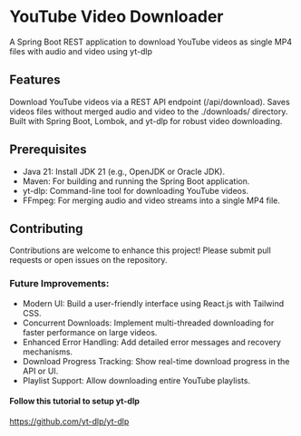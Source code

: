 # YouTube Video Downloader
A Spring Boot REST application to download YouTube videos as single MP4 files with audio and video using yt-dlp

## Features
Download YouTube videos via a REST API endpoint (/api/download).
Saves videos files without merged audio and video to the ./downloads/ directory.
Built with Spring Boot, Lombok, and yt-dlp for robust video downloading.

## Prerequisites
- Java 21: Install JDK 21 (e.g., OpenJDK or Oracle JDK).
- Maven: For building and running the Spring Boot application.
- yt-dlp: Command-line tool for downloading YouTube videos.
- FFmpeg: For merging audio and video streams into a single MP4 file.

[//]: # (## 📸 Screenshots)

[//]: # ()
[//]: # (### API calls and downloads)

[//]: # (<div align="center">)

[//]: # (  <img src="./imgs/api-call.png" alt="video download API call" width="400"/>)

[//]: # (  <img src="./imgs/downloads.png" alt="downloads folder" width="400"/>)

[//]: # (</div>)

## Contributing
Contributions are welcome to enhance this project! Please submit pull requests or open issues on the repository.
### Future Improvements:

- Modern UI: Build a user-friendly interface using React.js with Tailwind CSS.
- Concurrent Downloads: Implement multi-threaded downloading for faster performance on large videos.
- Enhanced Error Handling: Add detailed error messages and recovery mechanisms.
- Download Progress Tracking: Show real-time download progress in the API or UI.
- Playlist Support: Allow downloading entire YouTube playlists.

#### Follow this tutorial to setup yt-dlp
https://github.com/yt-dlp/yt-dlp